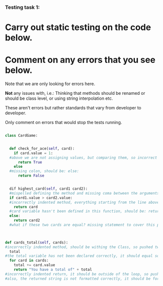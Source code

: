 ### Testing task 1:

# Carry out static testing on the code below.
# Comment on any errors that you see below.

Note that we are only looking for errors here.

**Not** any issues with, i.e.: 
Thinking that methods should be renamed or should be class level, or using string interpolation etc. 

These aren't errors but rather standards that vary from developer to developer. 

Only comment on errors that would stop the tests running.

```python

class CardGame:


  def check_for_ace(self, card):
    if card.value = 1:
  #above we are not assigning values, but comparing them, so incorrect operator has been used, should be: if card.value == 1:
      return True
    else
  #missing colon, should be: else:
      return False


  dif highest_card(self, card1 card2):
  #mispelled defining the method and missing coma between the arguments, should be: def highest_card(self, card1, card2):
  if card1.value > card2.value:
  #incorrectly indented method, everything starting from the line above to the bottom should be pushed two spaces right
    return card
  #card variable hasn't been defined in this function, should be: return card1
  else:
    return card2
  #what if these two cards are equal? missing statement to cover this possibility
  


def cards_total(self, cards):
#incorrectly indented method, should be withing the Class, so pushed two spaces right
  total
#the total variable has not been declared correctly, it should equal something, as 0, so: total = 0
  for card in cards:
    total += card.value
    return "You have a total of" + total
#incorrectly indented return, it should be outside of the loop, so pushed two spaces left
#also, the returned string is not formatted correctly, it should be for example: return f"You have a total of {total}"
  
```
